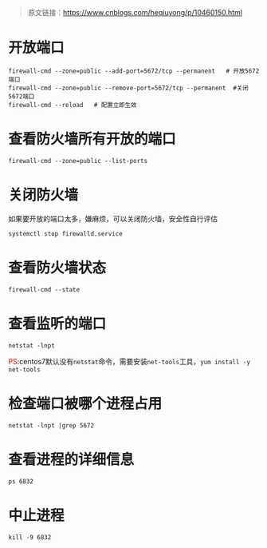 > 原文链接：<https://www.cnblogs.com/heqiuyong/p/10460150.html>

# 开放端口

	firewall-cmd --zone=public --add-port=5672/tcp --permanent   # 开放5672端口
	firewall-cmd --zone=public --remove-port=5672/tcp --permanent  #关闭5672端口
	firewall-cmd --reload   # 配置立即生效

# 查看防火墙所有开放的端口

	firewall-cmd --zone=public --list-ports

# 关闭防火墙
如果要开放的端口太多，嫌麻烦，可以关闭防火墙，安全性自行评估

	systemctl stop firewalld.service

# 查看防火墙状态

	firewall-cmd --state

# 查看监听的端口

	netstat -lnpt

<font color=red>PS</font>:centos7默认没有`netstat`命令，需要安装`net-tools`工具，`yum install -y net-tools`

# 检查端口被哪个进程占用

	netstat -lnpt |grep 5672

# 查看进程的详细信息

	ps 6832

# 中止进程

	kill -9 6832
 